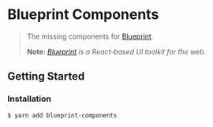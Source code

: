 # Blueprint Components

> The missing components for [Blueprint](http://blueprintjs.com/).
> 
> **Note:** *[Blueprint](http://blueprintjs.com/) is a React-based UI toolkit for the web.*

## Getting Started

### Installation

```shell
$ yarn add blueprint-components
```
